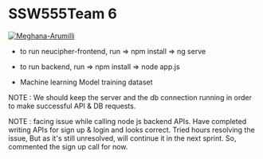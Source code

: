 # SSW555Team 6

[![Meghana-Arumilli](https://circleci.com/gh/Meghana-Arumilli/SSW555Team6.svg?style=svg)](https://app.circleci.com/pipelines/github/Meghana-Arumilli)

- to run neucipher-frontend, 
run => npm install => ng serve

- to run backend,
run => npm install => node app.js

- Machine learning Model training dataset
  
NOTE : We should keep the server and the db connection running in order to make successful API & DB requests.

NOTE : facing issue while calling node js backend APIs. Have completed writing APIs for sign up & login and looks correct. Tried hours resolving the issue, But as it's still unresolved, will continue it in the next sprint. So, commented the sign up call for now.
